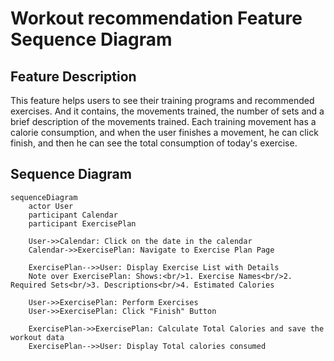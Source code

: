 # Workout recommendation Feature Sequence Diagram

## Feature Description
This feature helps users to see their training programs and recommended exercises. And it contains, the movements trained, the number of sets and a brief description of the movements trained. Each training movement has a calorie consumption, and when the user finishes a movement, he can click finish, and then he can see the total consumption of today's exercise.

## Sequence Diagram
```mermaid
sequenceDiagram
    actor User
    participant Calendar
    participant ExercisePlan
    
    User->>Calendar: Click on the date in the calendar
    Calendar->>ExercisePlan: Navigate to Exercise Plan Page
    
    ExercisePlan-->>User: Display Exercise List with Details
    Note over ExercisePlan: Shows:<br/>1. Exercise Names<br/>2. Required Sets<br/>3. Descriptions<br/>4. Estimated Calories
    
    User->>ExercisePlan: Perform Exercises
    User->>ExercisePlan: Click "Finish" Button
    
    ExercisePlan->>ExercisePlan: Calculate Total Calories and save the workout data
    ExercisePlan-->>User: Display Total calories consumed
